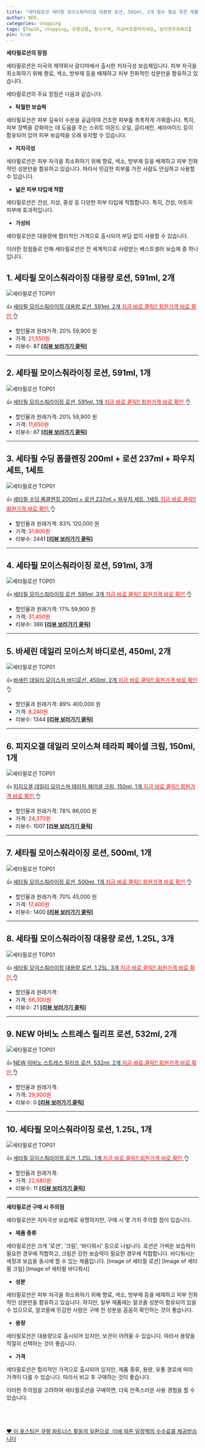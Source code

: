 ```yaml
---
title: "세타필로션 세타필 모이스춰라이징 대용량 로션, 591ml, 2개 필수 필요 추천 제품 비교 최저 가격 비교 장점 구매 후기 구매평"
author: NEO.
categories: shopping
tags: [Top10, shopping, 유행상품, 필수구매, 지금바로클릭하세요, 놓치면후회해요]
pin: true
---
```

**세타필로션의 장점**

세타필로션은 미국의 제약회사 갈더마에서 출시한 저자극성 보습제입니다. 피부 자극을 최소화하기 위해 향료, 색소, 방부제 등을 배제하고 피부 친화적인 성분만을 함유하고 있습니다.

세타필로션의 주요 장점은 다음과 같습니다.

* **탁월한 보습력**

세타필로션은 피부 깊숙이 수분을 공급하여 건조한 피부를 촉촉하게 가꿔줍니다. 특히, 피부 장벽을 강화하는 데 도움을 주는 스위트 아몬드 오일, 글리세린, 세라마이드 등이 함유되어 있어 피부 보습력을 오래 유지할 수 있습니다.

* **저자극성**

세타필로션은 피부 자극을 최소화하기 위해 향료, 색소, 방부제 등을 배제하고 피부 친화적인 성분만을 함유하고 있습니다. 따라서 민감한 피부를 가진 사람도 안심하고 사용할 수 있습니다.

* **넓은 피부 타입에 적합**

세타필로션은 건성, 지성, 중성 등 다양한 피부 타입에 적합합니다. 특히, 건성, 아토피 피부에 효과적입니다.

* **가성비**

세타필로션은 대용량에 합리적인 가격으로 출시되어 부담 없이 사용할 수 있습니다.

이러한 장점들로 인해 세타필로션은 전 세계적으로 사랑받는 베스트셀러 보습제 중 하나입니다.

   

## 1. 세타필 모이스춰라이징 대용량 로션, 591ml, 2개

![세타필로션 TOP01](https://thumbnail6.coupangcdn.com/thumbnails/remote/490x490ex/image/retail/images/711593805388429-8681b9cc-5d10-40db-99d4-f490d8eca8b5.jpg)


👍 [세타필 모이스춰라이징 대용량 로션, 591ml, 2개 <font color=red> 지금 바로 클릭!! 회원가격 바로 확인 </font> ](https://link.coupang.com/re/AFFSDP?lptag=AF3617701&subid=GithubCoopas&pageKey=7164345502&traceid=V0-153&itemId=15015111767&vendorItemId=85072877349) 👌 


- 할인율과 원래가격: 20%  59,900   원
- 가격: <span style='color:red'>21,550원</span>
- 리뷰수: 87  [**[리뷰 보러가기 클릭]**](https://link.coupang.com/re/AFFSDP?lptag=AF3617701&subid=GithubCoopas&pageKey=7164345502&traceid=V0-153&itemId=15015111767&vendorItemId=85072877349)

---


   

## 2. 세타필 모이스춰라이징 로션, 591ml, 1개

![세타필로션 TOP01](https://thumbnail6.coupangcdn.com/thumbnails/remote/490x490ex/image/retail/images/1322644922592436-233ae835-1c61-4ace-bc8d-8950cb6c315f.jpg)


👍 [세타필 모이스춰라이징 로션, 591ml, 1개 <font color=red> 지금 바로 클릭!! 회원가격 바로 확인 </font> ](https://link.coupang.com/re/AFFSDP?lptag=AF3617701&subid=GithubCoopas&pageKey=7164345502&traceid=V0-153&itemId=14999324866&vendorItemId=80519514876) 👌 


- 할인율과 원래가격: 20%  59,900   원
- 가격: <span style='color:red'>11,650원</span>
- 리뷰수: 87  [**[리뷰 보러가기 클릭]**](https://link.coupang.com/re/AFFSDP?lptag=AF3617701&subid=GithubCoopas&pageKey=7164345502&traceid=V0-153&itemId=14999324866&vendorItemId=80519514876)

---


   

## 3. 세타필 수딩 폼클렌징 200ml + 로션 237ml + 파우치 세트, 1세트

![세타필로션 TOP01](https://thumbnail9.coupangcdn.com/thumbnails/remote/490x490ex/image/rs_quotation_api/diatb0ln/f2e088ca42d24f5d812ac3634a3c7bfb.png)


👍 [세타필 수딩 폼클렌징 200ml + 로션 237ml + 파우치 세트, 1세트 <font color=red> 지금 바로 클릭!! 회원가격 바로 확인 </font> ](https://link.coupang.com/re/AFFSDP?lptag=AF3617701&subid=GithubCoopas&pageKey=7281747518&traceid=V0-153&itemId=18592677377&vendorItemId=85728910520) 👌 


- 할인율과 원래가격: 83%  120,000   원
- 가격: <span style='color:red'>31,800원</span>
- 리뷰수: 2441  [**[리뷰 보러가기 클릭]**](https://link.coupang.com/re/AFFSDP?lptag=AF3617701&subid=GithubCoopas&pageKey=7281747518&traceid=V0-153&itemId=18592677377&vendorItemId=85728910520)

---


   

## 4. 세타필 모이스춰라이징 로션, 591ml, 3개

![세타필로션 TOP01](https://thumbnail10.coupangcdn.com/thumbnails/remote/490x490ex/image/retail/images/711216595735036-8139ff0f-4120-43d8-a05f-820fa0f83a1d.jpg)


👍 [세타필 모이스춰라이징 로션, 591ml, 3개 <font color=red> 지금 바로 클릭!! 회원가격 바로 확인 </font> ](https://link.coupang.com/re/AFFSDP?lptag=AF3617701&subid=GithubCoopas&pageKey=7164345502&traceid=V0-153&itemId=17910186641&vendorItemId=85072873775) 👌 


- 할인율과 원래가격: 17%  59,900   원
- 가격: <span style='color:red'>31,450원</span>
- 리뷰수: 386  [**[리뷰 보러가기 클릭]**](https://link.coupang.com/re/AFFSDP?lptag=AF3617701&subid=GithubCoopas&pageKey=7164345502&traceid=V0-153&itemId=17910186641&vendorItemId=85072873775)

---


   

## 5. 바세린 데일리 모이스처 바디로션, 450ml, 2개

![세타필로션 TOP01](https://thumbnail8.coupangcdn.com/thumbnails/remote/490x490ex/image/retail/images/270574467305295-22bb529d-c157-48d5-b278-c802db5565e1.jpg)


👍 [바세린 데일리 모이스처 바디로션, 450ml, 2개 <font color=red> 지금 바로 클릭!! 회원가격 바로 확인 </font> ](https://link.coupang.com/re/AFFSDP?lptag=AF3617701&subid=GithubCoopas&pageKey=6279461585&traceid=V0-153&itemId=177760117&vendorItemId=84656634157) 👌 


- 할인율과 원래가격: 89%  400,000   원
- 가격: <span style='color:red'>8,240원</span>
- 리뷰수: 1344  [**[리뷰 보러가기 클릭]**](https://link.coupang.com/re/AFFSDP?lptag=AF3617701&subid=GithubCoopas&pageKey=6279461585&traceid=V0-153&itemId=177760117&vendorItemId=84656634157)

---


   

## 6. 피지오겔 데일리 모이스쳐 테라피 페이셜 크림, 150ml, 1개

![세타필로션 TOP01](https://thumbnail7.coupangcdn.com/thumbnails/remote/490x490ex/image/vendor_inventory/55ad/b97a73f028a69f6550b982331ead7400cf212d9777e11d5a68e70cf27f73.jpg)


👍 [피지오겔 데일리 모이스쳐 테라피 페이셜 크림, 150ml, 1개 <font color=red> 지금 바로 클릭!! 회원가격 바로 확인 </font> ](https://link.coupang.com/re/AFFSDP?lptag=AF3617701&subid=GithubCoopas&pageKey=6492007298&traceid=V0-153&itemId=14692254&vendorItemId=78479827844) 👌 


- 할인율과 원래가격: 78%  86,000   원
- 가격: <span style='color:red'>24,370원</span>
- 리뷰수: 1007  [**[리뷰 보러가기 클릭]**](https://link.coupang.com/re/AFFSDP?lptag=AF3617701&subid=GithubCoopas&pageKey=6492007298&traceid=V0-153&itemId=14692254&vendorItemId=78479827844)

---


   

## 7. 세타필 모이스춰라이징 로션, 500ml, 1개

![세타필로션 TOP01](https://thumbnail9.coupangcdn.com/thumbnails/remote/490x490ex/image/vendor_inventory/66a7/09d56f019b7a0196e0a90554a72bf411a708a97d76c6400be0330d060169.png)


👍 [세타필 모이스춰라이징 로션, 500ml, 1개 <font color=red> 지금 바로 클릭!! 회원가격 바로 확인 </font> ](https://link.coupang.com/re/AFFSDP?lptag=AF3617701&subid=GithubCoopas&pageKey=7164345502&traceid=V0-153&itemId=19715897661&vendorItemId=86582085473) 👌 


- 할인율과 원래가격: 70%  45,000   원
- 가격: <span style='color:red'>17,400원</span>
- 리뷰수: 1400  [**[리뷰 보러가기 클릭]**](https://link.coupang.com/re/AFFSDP?lptag=AF3617701&subid=GithubCoopas&pageKey=7164345502&traceid=V0-153&itemId=19715897661&vendorItemId=86582085473)

---


   

## 8. 세타필 모이스춰라이징 대용량 로션, 1.25L, 3개

![세타필로션 TOP01](https://thumbnail6.coupangcdn.com/thumbnails/remote/490x490ex/image/retail/images/f0c85fb1-d55e-415c-bf50-c2d226940ba44032800227707774491.png)


👍 [세타필 모이스춰라이징 대용량 로션, 1.25L, 3개 <font color=red> 지금 바로 클릭!! 회원가격 바로 확인 </font> ](https://link.coupang.com/re/AFFSDP?lptag=AF3617701&subid=GithubCoopas&pageKey=7164345502&traceid=V0-153&itemId=18038238794&vendorItemId=85192615908) 👌 


- 할인율과 원래가격: 
- 가격: <span style='color:red'>66,300원</span>
- 리뷰수: 21  [**[리뷰 보러가기 클릭]**](https://link.coupang.com/re/AFFSDP?lptag=AF3617701&subid=GithubCoopas&pageKey=7164345502&traceid=V0-153&itemId=18038238794&vendorItemId=85192615908)

---


   

## 9. NEW 아비노 스트레스 릴리프 로션, 532ml, 2개

![세타필로션 TOP01](https://thumbnail8.coupangcdn.com/thumbnails/remote/490x490ex/image/vendor_inventory/5ef5/ecc10e25fe16c193f7df41e1b56e1d862c7aadb3f156fcab5d7702085935.jpg)


👍 [NEW 아비노 스트레스 릴리프 로션, 532ml, 2개 <font color=red> 지금 바로 클릭!! 회원가격 바로 확인 </font> ](https://link.coupang.com/re/AFFSDP?lptag=AF3617701&subid=GithubCoopas&pageKey=6885339024&traceid=V0-153&itemId=16513132917&vendorItemId=86622898651) 👌 


- 할인율과 원래가격: 
- 가격: <span style='color:red'>29,900원</span>
- 리뷰수: 0  [**[리뷰 보러가기 클릭]**](https://link.coupang.com/re/AFFSDP?lptag=AF3617701&subid=GithubCoopas&pageKey=6885339024&traceid=V0-153&itemId=16513132917&vendorItemId=86622898651)

---


   

## 10. 세타필 모이스춰라이징 로션, 1.25L, 1개

![세타필로션 TOP01](https://thumbnail9.coupangcdn.com/thumbnails/remote/490x490ex/image/retail/images/2022/12/20/10/0/196f8a76-789e-4c72-869e-db746d34bfee.png)


👍 [세타필 모이스춰라이징 로션, 1.25L, 1개 <font color=red> 지금 바로 클릭!! 회원가격 바로 확인 </font> ](https://link.coupang.com/re/AFFSDP?lptag=AF3617701&subid=GithubCoopas&pageKey=7164345502&traceid=V0-153&itemId=17215242941&vendorItemId=84387112171) 👌 


- 할인율과 원래가격: 
- 가격: <span style='color:red'>22,680원</span>
- 리뷰수: 11  [**[리뷰 보러가기 클릭]**](https://link.coupang.com/re/AFFSDP?lptag=AF3617701&subid=GithubCoopas&pageKey=7164345502&traceid=V0-153&itemId=17215242941&vendorItemId=84387112171)

---
**세타필로션 구매 시 주의점**

세타필로션은 저자극성 보습제로 유명하지만, 구매 시 몇 가지 주의할 점이 있습니다.

* **제품 종류**

세타필로션은 크게 '로션', '크림', '바디워시' 등으로 나뉩니다. 로션은 가벼운 보습력이 필요한 경우에 적합하고, 크림은 강한 보습력이 필요한 경우에 적합합니다. 바디워시는 세정과 보습을 동시에 할 수 있는 제품입니다.
[Image of 세타필 로션]
[Image of 세타필 크림]
[Image of 세타필 바디워시]

* **성분**

세타필로션은 피부 자극을 최소화하기 위해 향료, 색소, 방부제 등을 배제하고 피부 친화적인 성분만을 함유하고 있습니다. 하지만, 일부 제품에는 알코올 성분이 함유되어 있을 수 있으므로, 알코올에 민감한 사람은 구매 전 성분을 꼼꼼히 확인하는 것이 좋습니다.

* **용량**

세타필로션은 대용량으로 출시되어 있지만, 보관이 어려울 수 있습니다. 따라서 용량을 적절히 선택하는 것이 좋습니다.

* **가격**

세타필로션은 합리적인 가격으로 출시되어 있지만, 제품 종류, 용량, 유통 경로에 따라 가격이 다를 수 있습니다. 따라서 비교 후 구매하는 것이 좋습니다.

이러한 주의점을 고려하여 세타필로션을 구매하면, 더욱 만족스러운 사용 경험을 할 수 있습니다.<br><br><br><br><br> [ ❤  이 포스팅은 쿠팡 파트너스 활동의 일환으로, 이에 따른 일정액의 수수료를 제공받습니다](https://link.coupang.com/a/bcEFyh)